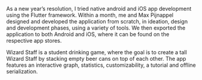 As a new year’s resolution, I tried native android and iOS app development using the Flutter framework. Within a month, me and Max Pijnappel designed and developed the application from scratch, in ideation, design and development phases, using a variety of tools. We then exported the application to both Android and iOS, where it can be found on the respective app stores.

Wizard Staff is a student drinking game, where the goal is to create a tall Wizard Staff by stacking empty beer cans on top of each other. The app features an interactive graph, statistics, customizability, a tutorial and offline serialization.
